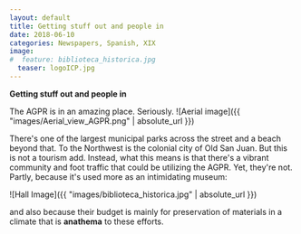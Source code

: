```yaml
---
layout: default
title: Getting stuff out and people in
date: 2018-06-10
categories: Newspapers, Spanish, XIX
image:
#  feature: biblioteca_historica.jpg
  teaser: logoICP.jpg
---
```


**Getting stuff out and people in**

The AGPR is in an amazing place. Seriously.
![Aerial image]({{ "images/Aerial_view_AGPR.png" | absolute_url }})

There's one of the largest municipal parks across the street and a beach beyond that. To the Northwest is the colonial city of Old San Juan. But this is not a tourism add. Instead, what this means is that there's a vibrant community and foot traffic that could be utilizing the AGPR. Yet, they're not. Partly, because it's used more as an intimidating museum:		

![Hall Image]({{ "images/biblioteca_historica.jpg" | absolute_url }})

and also because their budget is mainly for preservation of materials in a climate that is **anathema** to these efforts.  
